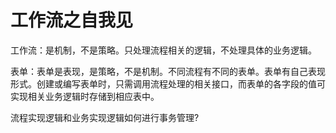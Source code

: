 # 工作流之自我见

工作流：是机制，不是策略。只处理流程相关的逻辑，不处理具体的业务逻辑。

表单：表单是表现，是策略，不是机制。不同流程有不同的表单。表单有自己表现形式。创建或编写表单时，只需调用流程处理的相关接口，而表单的各字段的值可实现相关业务逻辑时存储到相应表中。

流程实现逻辑和业务实现逻辑如何进行事务管理?